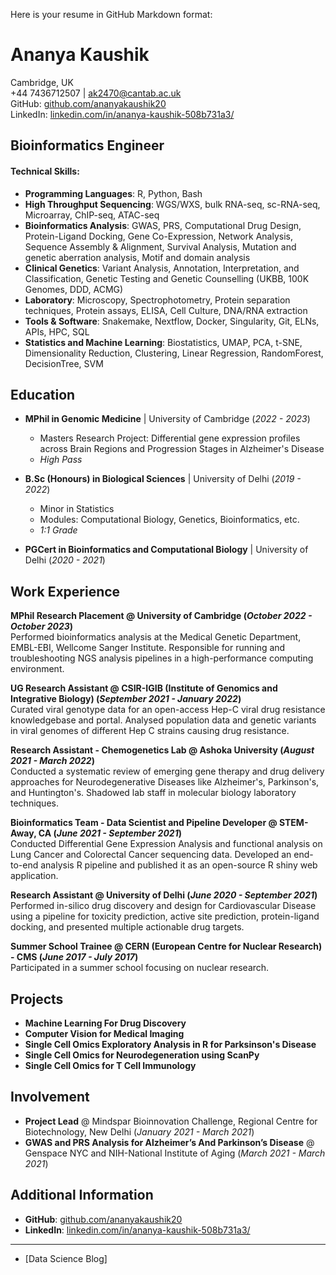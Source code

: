Here is your resume in GitHub Markdown format:

# Ananya Kaushik

Cambridge, UK  
+44 7436712507 | [ak2470@cantab.ac.uk](mailto:ak2470@cantab.ac.uk)  
GitHub: [github.com/ananyakaushik20](http://github.com/ananyakaushik20)  
LinkedIn: [linkedin.com/in/ananya-kaushik-508b731a3/](http://linkedin.com/in/ananya-kaushik-508b731a3/)

## Bioinformatics Engineer

#### Technical Skills: 
- **Programming Languages**: R, Python, Bash
- **High Throughput Sequencing**: WGS/WXS, bulk RNA-seq, sc-RNA-seq, Microarray, ChIP-seq, ATAC-seq
- **Bioinformatics Analysis**: GWAS, PRS, Computational Drug Design, Protein-Ligand Docking, Gene Co-Expression, Network Analysis, Sequence Assembly & Alignment, Survival Analysis, Mutation and genetic aberration analysis, Motif and domain analysis
- **Clinical Genetics**: Variant Analysis, Annotation, Interpretation, and Classification, Genetic Testing and Genetic Counselling (UKBB, 100K Genomes, DDD, ACMG)
- **Laboratory**: Microscopy, Spectrophotometry, Protein separation techniques, Protein assays, ELISA, Cell Culture, DNA/RNA extraction
- **Tools & Software**: Snakemake, Nextflow, Docker, Singularity, Git, ELNs, APIs, HPC, SQL
- **Statistics and Machine Learning**: Biostatistics, UMAP, PCA, t-SNE, Dimensionality Reduction, Clustering, Linear Regression, RandomForest, DecisionTree, SVM

## Education
- **MPhil in Genomic Medicine** | University of Cambridge (_2022 - 2023_)
  - Masters Research Project: Differential gene expression profiles across Brain Regions and Progression Stages in Alzheimer's Disease
  - _High Pass_

- **B.Sc (Honours) in Biological Sciences** | University of Delhi (_2019 - 2022_)
  - Minor in Statistics
  - Modules: Computational Biology, Genetics, Bioinformatics, etc.
  - _1:1 Grade_

- **PGCert in Bioinformatics and Computational Biology** | University of Delhi (_2020 - 2021_)

## Work Experience

**MPhil Research Placement @ University of Cambridge (_October 2022 - October 2023_)**  
Performed bioinformatics analysis at the Medical Genetic Department, EMBL-EBI, Wellcome Sanger Institute. Responsible for running and troubleshooting NGS analysis pipelines in a high-performance computing environment.

**UG Research Assistant @ CSIR-IGIB (Institute of Genomics and Integrative Biology) (_September 2021 - January 2022_)**  
Curated viral genotype data for an open-access Hep-C viral drug resistance knowledgebase and portal. Analysed population data and genetic variants in viral genomes of different Hep C strains causing drug resistance.

**Research Assistant - Chemogenetics Lab @ Ashoka University (_August 2021 - March 2022_)**  
Conducted a systematic review of emerging gene therapy and drug delivery approaches for Neurodegenerative Diseases like Alzheimer's, Parkinson's, and Huntington's. Shadowed lab staff in molecular biology laboratory techniques.

**Bioinformatics Team - Data Scientist and Pipeline Developer @ STEM-Away, CA (_June 2021 - September 2021_)**  
Conducted Differential Gene Expression Analysis and functional analysis on Lung Cancer and Colorectal Cancer sequencing data. Developed an end-to-end analysis R pipeline and published it as an open-source R shiny web application.

**Research Assistant @ University of Delhi (_June 2020 - September 2021_)**  
Performed in-silico drug discovery and design for Cardiovascular Disease using a pipeline for toxicity prediction, active site prediction, protein-ligand docking, and presented multiple actionable drug targets.

**Summer School Trainee @ CERN (European Centre for Nuclear Research) - CMS (_June 2017 - July 2017_)**  
Participated in a summer school focusing on nuclear research.

## Projects

- **Machine Learning For Drug Discovery**
- **Computer Vision for Medical Imaging**
- **Single Cell Omics Exploratory Analysis in R for Parksinson's Disease**
- **Single Cell Omics for Neurodegeneration using ScanPy**
- **Single Cell Omics for T Cell Immunology**

## Involvement

- **Project Lead** @ Mindspar Bioinnovation Challenge, Regional Centre for Biotechnology, New Delhi (_January 2021 - March 2021_)
- **GWAS and PRS Analysis for Alzheimer’s And Parkinson’s Disease** @ Genspace NYC and NIH-National Institute of Aging (_March 2021 - March 2021_)

## Additional Information

- **GitHub**: [github.com/ananyakaushik20](http://github.com/ananyakaushik20)
- **LinkedIn**: [linkedin.com/in/ananya-kaushik-508b731a3/](http://linkedin.com/in/ananya-kaushik-508b731a3/)

---

- [Data Science Blog]
